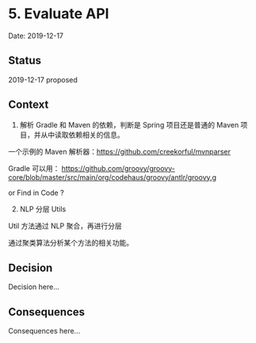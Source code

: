 # 5. Evaluate API

Date: 2019-12-17

## Status

2019-12-17 proposed

## Context

1. 解析 Gradle 和 Maven 的依赖，判断是 Spring 项目还是普通的 Maven 项目，并从中读取依赖相关的信息。


一个示例的 Maven 解析器：https://github.com/creekorful/mvnparser

Gradle 可以用： https://github.com/groovy/groovy-core/blob/master/src/main/org/codehaus/groovy/antlr/groovy.g

or Find in Code ?


2. NLP 分层 Utils

Util 方法通过 NLP 聚合，再进行分层

通过聚类算法分析某个方法的相关功能。

## Decision

Decision here...

## Consequences

Consequences here...
